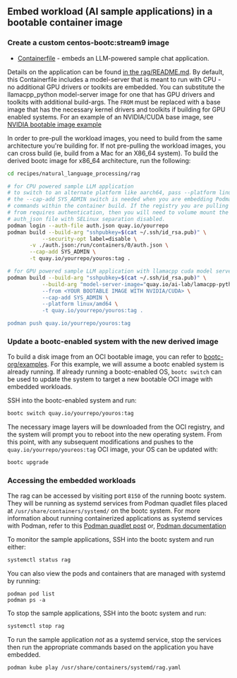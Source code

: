 ## Embed workload (AI sample applications) in a bootable container image

### Create a custom centos-bootc:stream9 image

* [Containerfile](./Containerfile) - embeds an LLM-powered sample chat application.

Details on the application can be found [in the rag/README.md](../README.md). By default, this Containerfile includes a model-server
that is meant to run with CPU - no additional GPU drivers or toolkits are embedded. You can substitute the llamacpp_python model-server image
for one that has GPU drivers and toolkits with additional build-args. The `FROM` must be replaced with a base image that has the necessary
kernel drivers and toolkits if building for GPU enabled systems. For an example of an NVIDIA/CUDA base image,
see [NVIDIA bootable image example](https://gitlab.com/bootc-org/examples/-/tree/main/nvidia?ref_type=heads)

In order to pre-pull the workload images, you need to build from the same architecture you're building for.
If not pre-pulling the workload images, you can cross build (ie, build from a Mac for an X86_64 system).
To build the derived bootc image for x86_64 architecture, run the following:

```bash
cd recipes/natural_language_processing/rag

# for CPU powered sample LLM application
# to switch to an alternate platform like aarch64, pass --platform linux/arm64
# the --cap-add SYS_ADMIN switch is needed when you are embedding Podman
# commands within the container build. If the registry you are pulling images
# from requires authentication, then you will need to volume mount the
# auth_json file with SELinux separation disabled.
podman login --auth-file auth.json quay.io/yourrepo
podman build --build-arg "sshpubkey=$(cat ~/.ssh/id_rsa.pub)" \
           --security-opt label=disable \
	   -v ./auth.json:/run/containers/0/auth.json \
	   --cap-add SYS_ADMIN \
	   -t quay.io/yourrepo/youros:tag .

# for GPU powered sample LLM application with llamacpp cuda model server
podman build --build-arg "sshpubkey=$(cat ~/.ssh/id_rsa.pub)" \
           --build-arg "model-server-image="quay.io/ai-lab/lamacpp-python-cuda:latest" \
           --from <YOUR BOOTABLE IMAGE WITH NVIDIA/CUDA> \
           --cap-add SYS_ADMIN \
           --platform linux/amd64 \
           -t quay.io/yourrepo/youros:tag .

podman push quay.io/yourrepo/youros:tag
```

### Update a bootc-enabled system with the new derived image

To build a disk image from an OCI bootable image, you can refer to [bootc-org/examples](https://gitlab.com/bootc-org/examples).
For this example, we will assume a bootc enabled system is already running.
If already running a bootc-enabled OS, `bootc switch` can be used to update the system to target a new bootable OCI image with embedded workloads.

SSH into the bootc-enabled system and run:

```bash
bootc switch quay.io/yourrepo/youros:tag
```

The necessary image layers will be downloaded from the OCI registry, and the system will prompt you to reboot into the new operating system.
From this point, with any subsequent modifications and pushes to the `quay.io/yourrepo/youreos:tag` OCI image, your OS can be updated with:

```bash
bootc upgrade
```

### Accessing the embedded workloads

The rag can be accessed by visiting port `8150` of the running bootc system.
They will be running as systemd services from Podman quadlet files placed at `/usr/share/containers/systemd/` on the bootc system.
For more information about running containerized applications as systemd services with Podman, refer to this
[Podman quadlet post](https://www.redhat.com/sysadmin/quadlet-podman) or, [Podman documentation](https://podman.io/docs)

To monitor the sample applications, SSH into the bootc system and run either:

```bash
systemctl status rag
```

You can also view the pods and containers that are managed with systemd by running:

```
podman pod list
podman ps -a
```

To stop the sample applications, SSH into the bootc system and run:

```bash
systemctl stop rag
```

To run the sample application _not_ as a systemd service, stop the services then
run the appropriate commands based on the application you have embedded.

```bash
podman kube play /usr/share/containers/systemd/rag.yaml
```
